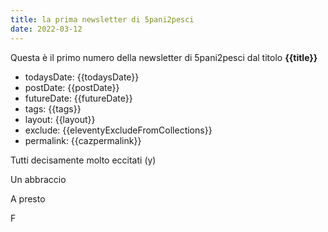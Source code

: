```yaml
---
title: la prima newsletter di 5pani2pesci
date: 2022-03-12
---
```


Questa è il primo numero della newsletter di 5pani2pesci
dal titolo **{{title}}**

- todaysDate:     {{todaysDate}}
- postDate:       {{postDate}}
- futureDate:     {{futureDate}}
- tags:         {{tags}}
- layout:       {{layout}}
- exclude:      {{eleventyExcludeFromCollections}}
- permalink:    {{cazpermalink}}

Tutti decisamente molto eccitati (y)

Un abbraccio

A presto

F
